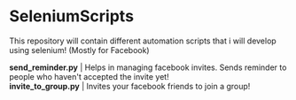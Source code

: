 # SeleniumScripts
This repository will contain  different automation scripts that i will develop using selenium! (Mostly for Facebook)

**send_reminder.py** | Helps in managing facebook invites. Sends reminder to people who haven't accepted the invite yet! <br />
**invite_to_group.py** | Invites your facebook friends to join a group!
